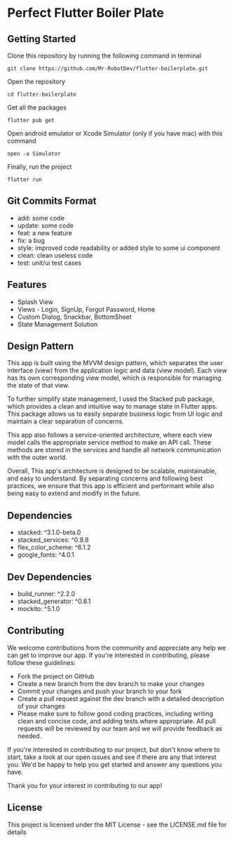 # Perfect Flutter Boiler Plate
## Getting Started
Clone this repository by running the following command in terminal
```
git clone https://github.com/Mr-RobotDev/flutter-boilerplate.git
```
Open the repository
```
cd flutter-boilerplate
```
Get all the packages
```
flutter pub get
```
Open android emulator or Xcode Simulator (only if you have mac) with this command
```
open -a Simulator
```
Finally, run the project
```
flutter run
```
## Git Commits Format
- add: some code
- update: some code
- feat: a new feature
- fix: a bug
- style: improved code readability or added style to some ui component
- clean: clean useless code
- test: unit/ui test cases
## Features
  - Splash View
  - Views - Login, SignUp, Forgot Password, Home
  - Custom Dialog, Snackbar, BottomSheet
  - State Management Solution
## Design Pattern

This app is built using the MVVM design pattern, which separates the user interface (view) from the application logic and data (view model). Each view has its own corresponding view model, which is responsible for managing the state of that view.

To further simplify state management, I used the Stacked pub package, which provides a clean and intuitive way to manage state in Flutter apps. This package allows us to easily separate business logic from UI logic and maintain a clear separation of concerns.

This app also follows a service-oriented architecture, where each view model calls the appropriate service method to make an API call. These methods are stored in the services and handle all network communication with the outer world.

Overall, This app's architecture is designed to be scalable, maintainable, and easy to understand. By separating concerns and following best practices, we ensure that this app is efficient and performant while also being easy to extend and modify in the future.
## Dependencies
  - stacked: ^3.1.0-beta.0
  - stacked_services: ^0.9.8
  - flex_color_scheme: ^6.1.2
  - google_fonts: ^4.0.1

## Dev Dependencies
  - build_runner: ^2.2.0
  - stacked_generator: ^0.8.1
  - mockito: ^5.1.0
## Contributing
We welcome contributions from the community and appreciate any help we can get to improve our app. If you're interested in contributing, please follow these guidelines:

  - Fork the project on GitHub
  - Create a new branch from the dev branch to make your changes
  - Commit your changes and push your branch to your fork
  - Create a pull request against the dev branch with a detailed description of your changes
  - Please make sure to follow good coding practices, including writing clean and concise code, and adding tests where appropriate. All pull requests will be reviewed by our team and we will provide feedback as needed.

If you're interested in contributing to our project, but don't know where to start, take a look at our open issues and see if there are any that interest you. We'd be happy to help you get started and answer any questions you have.

Thank you for your interest in contributing to our app!
## License
This project is licensed under the MIT License - see the LICENSE.md file for details
